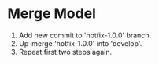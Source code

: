 # Merge Model

1. Add new commit to 'hotfix-1.0.0' branch.
2. Up-merge 'hotfix-1.0.0' into 'develop'.
3. Repeat first two steps again.